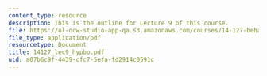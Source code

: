 ```yaml
---
content_type: resource
description: This is the outline for Lecture 9 of this course.
file: https://ol-ocw-studio-app-qa.s3.amazonaws.com/courses/14-127-behavioral-economics-and-finance-spring-2004/a07b6c9f4439cfc75efafd2914c0591c_14127_lec9_hypbo.pdf
file_type: application/pdf
resourcetype: Document
title: 14127_lec9_hypbo.pdf
uid: a07b6c9f-4439-cfc7-5efa-fd2914c0591c
---
```

